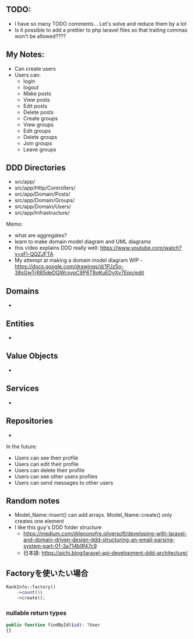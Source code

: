 ## TODO:
- I have so many TODO comments... Let's solve and reduce them by a lot
- Is it possible to add a prettier to php laravel files so that trailing commas won't be allowed????

## My Notes:
- Can create users 
- Users can:
  - login
  - logout
  - Make posts
  - View posts
  - Edit posts
  - Delete posts
  - Create groups
  - View groups
  - Edit groups
  - Delete groups
  - Join groups
  - Leave groups
  
## DDD Directories
- src/app/
- src/app/Http/Controllers/
- src/app/Domain/Posts/
- src/app/Domain/Groups/
- src/app/Domain/Users/
- src/app/Infrastructure/

Memo:
- what are aggregates?
- learn to make domain model diagram and UML diagrams
- this video explains DDD really well: https://www.youtube.com/watch?v=xFl-QQZJFTA
- My attempt at making a domain model diagram WIP - https://docs.google.com/drawings/d/1PJz5o-38sGwTrR85deDQWcsypC9P6T8qKuEDyXv7Epo/edit

## Domains
- 

## Entities
- 

## Value Objects
- 

## Services
- 

## Repositories
-  

In the future:
- Users can see their profile
- Users can edit their profile
- Users can delete their profile
- Users can see other users profiles
- Users can send messages to other users

## Random notes
- Model_Name::insert() can add arrays. Model_Name::create() only creates one element
- I like this guy's DDD folder structure
  - https://medium.com/@leoonofre.oliversoft/developing-with-laravel-and-domain-driven-design-ddd-structuring-an-email-parsing-system-part-01-3a714b9f47c9
  - 日本語: https://aichi.blog/laravel-api-development-ddd-architecture/

## Factoryを使いたい場合
```php
RankInfo::factory()
    ->count(5)
    ->create();
```

### nullable return types
```php
public function findById($id): ?User
{}
```

